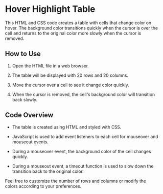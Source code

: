 # Hover Highlight Table

This HTML and CSS code creates a table with cells that change color on hover. The background color transitions quickly when the cursor is over the cell and returns to the original color more slowly when the cursor is removed.

## How to Use

1. Open the HTML file in a web browser.

2. The table will be displayed with 20 rows and 20 columns.

3. Move the cursor over a cell to see it change color quickly.

4. When the cursor is removed, the cell's background color will transition back slowly.

## Code Overview

- The table is created using HTML and styled with CSS.

- JavaScript is used to add event listeners to each cell for mouseover and mouseout events.

- During a mouseover event, the background color of the cell changes quickly.

- During a mouseout event, a timeout function is used to slow down the transition back to the original color.

Feel free to customize the number of rows and columns or modify the colors according to your preferences.
